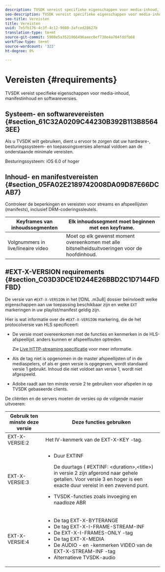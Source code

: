 ```yaml
---
description: TVSDK vereist specifieke eigenschappen voor media-inhoud, manifestinhoud en softwareversies.
seo-description: TVSDK vereist specifieke eigenschappen voor media-inhoud, manifestinhoud en softwareversies.
seo-title: Vereisten
title: Vereisten
uuid: 7e5fb176-4c3f-4c12-9080-3afced28627b
translation-type: tm+mt
source-git-commit: 5908e5a3521966496aeec0ef730e4a704fddfb68
workflow-type: tm+mt
source-wordcount: '322'
ht-degree: 0%

---
```



# Vereisten {#requirements}

TVSDK vereist specifieke eigenschappen voor media-inhoud, manifestinhoud en softwareversies.

## Systeem- en softwarevereisten {#section_61C32A0209C44230B392B113B85643EE}

Als u TVSDK wilt gebruiken, dient u ervoor te zorgen dat uw hardware-, besturingssysteem- en toepassingsversies allemaal voldoen aan de onderstaande minimale vereisten.

Besturingssysteem: iOS 6.0 of hoger

## Inhoud- en manifestvereisten {#section_05FA02E2189742008DA09D87E66DCAB7}

Controleer de beperkingen en vereisten voor streams en afspeellijsten (manifests), inclusief DRM-coderingssleutels.

| Keyframes van inhoudssegmenten | Elk inhoudssegment moet beginnen met een keyframe. |
|---|---|
| Volgnummers in live/lineaire video | Moet op elk gewenst moment overeenkomen met alle bitsnelheidsuitvoeringen voor de hoofdinhoud. |

## #EXT-X-VERSION requirements {#section_C03D3DCE1D244E26BBD2C1D7144FDFBD}

De versie van `#EXT-X-VERSION` in het [!DNL .m3u8] dossier beïnvloedt welke eigenschappen aan uw toepassing beschikbaar zijn en welke `EXT` markeringen in uw playlist/manifest geldig zijn.

Hier is wat informatie over de `#EXT-X-VERSION` markering, die de het protocolversie van HLS specificeert:

* De versie moet overeenkomen met de functies en kenmerken in de HLS-afspeellijst. anders kunnen er afspeelfouten optreden.

   Zie [Live HTTP-streaming specificatie](https://datatracker.ietf.org/doc/draft-pantos-http-live-streaming/?include_text=1) voor meer informatie.
* Als de tag niet is opgenomen in de master afspeellijsten of in de mediaspelers, of als er geen versie is opgegeven, wordt standaard versie 1 gebruikt. Inhoud die niet voldoet aan versie 1, wordt niet afgespeeld.
* Adobe raadt aan ten minste versie 2 te gebruiken voor afspelen in op TVSDK gebaseerde clients.

De cliënten en de servers moeten de versies op de volgende manier uitvoeren:

<table id="table_62EB98EDD9DE49EC84CB1C7D59BC40E6"> 
 <thead> 
  <tr> 
   <th colname="1" class="entry"> Gebruik ten minste deze versie </th> 
   <th colname="2" class="entry"> Deze functies gebruiken </th> 
  </tr> 
 </thead>
 <tbody> 
  <tr> 
   <td colname="1"> <span class="codeph"> EXT-X-VERSIE:2  </span> </td> 
   <td colname="2"> Het IV-kenmerk van de <span class="codeph"> EXT-X-KEY </span>-tag. </td> 
  </tr> 
  <tr> 
   <td colname="1"> <span class="codeph"> EXT-X-VERSIE:3  </span> </td> 
   <td colname="2"> 
    <ul id="ul_C9500D3F934848639C204BF248F139FF"> 
     <li id="li_535A7E3FABCB46FE872A7EA5DE2A1784">Duur <span class="codeph"> EXTINF </span> <p>De duurtags ( <span class="codeph"> #EXTINF: </span>&lt;duration&gt;,&lt;title&gt;) in versie 2 zijn afgerond naar gehele getallen. Voor versie 3 en hoger is een exacte duur vereist in een zwevend punt. </p> </li> 
     <li id="li_8DF5E91F1D5D4E19894595E1FE0A5EDE"> TVSDK-functies zoals invoeging en naadloze ABR </li> 
    </ul> </td> 
  </tr> 
  <tr> 
   <td colname="1"> <p> <span class="codeph"> EXT-X-VERSIE:4  </span> </p> </td> 
   <td colname="2"> <p> 
     <ul id="ul_99E24D013E3141308B5A57446A9B8033"> 
      <li id="li_F36E65ADD2CA451C82FF18DBD5667927">De tag <span class="codeph"> EXT-X-BYTERANGE </span> </li> 
      <li id="li_8C653168A7B84D11AC233E7548A8D2EF">De tag <span class="codeph"> EXT-X-I-FRAME-STREAM-INF </span> </li> 
      <li id="li_2922B34717CB4F6189068529CDBE6D10">De <span class="codeph"> EXT-X-I-FRAMES-ONLY </span>-tag </li> 
      <li id="li_D015D78E217641D7867EB509E9F9EEE2">De tag <span class="codeph"> EXT-X-MEDIA </span> </li> 
      <li id="li_CA068EA381984F5497FE67617CA8BB34">De <span class="codeph"> AUDIO </span>- en <span class="codeph">-kenmerken VIDEO </span> van de <span class="codeph"> EXT-X-STREAM-INF </span>-tag </li> 
      <li id="li_EE78CC7D194A4EB2897F9AE8E4B081B8"> Alternatieve TVSDK-audio </li> 
     </ul> </p> </td> 
  </tr> 
 </tbody> 
</table>
